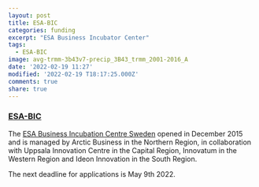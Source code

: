 ```yaml
---
layout: post
title: ESA-BIC
categories: funding
excerpt: "ESA Business Incubator Center"
tags:
  - ESA-BIC
image: avg-trmm-3b43v7-precip_3B43_trmm_2001-2016_A
date: '2022-02-19 11:27'
modified: '2022-02-19 T18:17:25.000Z'
comments: true
share: true
---
```


### [ESA-BIC](https://www.esa-bic.se/#home)

 The [ESA Business Incubation Centre Sweden](https://www.esa-bic.se/#home) opened in December 2015 and is managed by Arctic Business in the Northern Region, in collaboration with Uppsala Innovation Centre in the Capital Region, Innovatum in the Western Region and Ideon Innovation in the South Region.

 The next deadline for applications is May 9th 2022.
